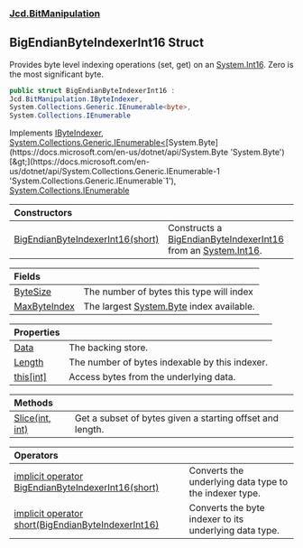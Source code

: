 ### [Jcd.BitManipulation](Jcd.BitManipulation.md 'Jcd.BitManipulation')

## BigEndianByteIndexerInt16 Struct

Provides byte level indexing operations (set, get) on an [System.Int16](https://docs.microsoft.com/en-us/dotnet/api/System.Int16 'System.Int16'). Zero is the most significant byte.

```csharp
public struct BigEndianByteIndexerInt16 :
Jcd.BitManipulation.IByteIndexer,
System.Collections.Generic.IEnumerable<byte>,
System.Collections.IEnumerable
```

Implements [IByteIndexer](Jcd.BitManipulation.IByteIndexer.md 'Jcd.BitManipulation.IByteIndexer'), [System.Collections.Generic.IEnumerable&lt;](https://docs.microsoft.com/en-us/dotnet/api/System.Collections.Generic.IEnumerable-1 'System.Collections.Generic.IEnumerable`1')[System.Byte](https://docs.microsoft.com/en-us/dotnet/api/System.Byte 'System.Byte')[&gt;](https://docs.microsoft.com/en-us/dotnet/api/System.Collections.Generic.IEnumerable-1 'System.Collections.Generic.IEnumerable`1'), [System.Collections.IEnumerable](https://docs.microsoft.com/en-us/dotnet/api/System.Collections.IEnumerable 'System.Collections.IEnumerable')

| Constructors | |
| :--- | :--- |
| [BigEndianByteIndexerInt16(short)](Jcd.BitManipulation.BigEndianByteIndexerInt16.BigEndianByteIndexerInt16(short).md 'Jcd.BitManipulation.BigEndianByteIndexerInt16.BigEndianByteIndexerInt16(short)') | Constructs a [BigEndianByteIndexerInt16](Jcd.BitManipulation.BigEndianByteIndexerInt16.md 'Jcd.BitManipulation.BigEndianByteIndexerInt16') from an [System.Int16](https://docs.microsoft.com/en-us/dotnet/api/System.Int16 'System.Int16'). |

| Fields                                                                                                                                     |                                                                                                                   |
|:-------------------------------------------------------------------------------------------------------------------------------------------|:------------------------------------------------------------------------------------------------------------------|
| [ByteSize](Jcd.BitManipulation.BigEndianByteIndexerInt16.ByteSize.md 'Jcd.BitManipulation.BigEndianByteIndexerInt16.ByteSize')             | The number of bytes this type will index                                                                          |
| [MaxByteIndex](Jcd.BitManipulation.BigEndianByteIndexerInt16.MaxByteIndex.md 'Jcd.BitManipulation.BigEndianByteIndexerInt16.MaxByteIndex') | The largest [System.Byte](https://docs.microsoft.com/en-us/dotnet/api/System.Byte 'System.Byte') index available. |

| Properties                                                                                                                        |                                                |
|:----------------------------------------------------------------------------------------------------------------------------------|:-----------------------------------------------|
| [Data](Jcd.BitManipulation.BigEndianByteIndexerInt16.Data.md 'Jcd.BitManipulation.BigEndianByteIndexerInt16.Data')                | The backing store.                             |
| [Length](Jcd.BitManipulation.BigEndianByteIndexerInt16.Length.md 'Jcd.BitManipulation.BigEndianByteIndexerInt16.Length')          | The number of bytes indexable by this indexer. |
| [this[int]](Jcd.BitManipulation.BigEndianByteIndexerInt16.this[int].md 'Jcd.BitManipulation.BigEndianByteIndexerInt16.this[int]') | Access bytes from the underlying data.         |

| Methods | |
| :--- | :--- |
| [Slice(int, int)](Jcd.BitManipulation.BigEndianByteIndexerInt16.Slice(int,int).md 'Jcd.BitManipulation.BigEndianByteIndexerInt16.Slice(int, int)') | Get a subset of bytes given a starting offset and length. |

| Operators | |
| :--- | :--- |
| [implicit operator BigEndianByteIndexerInt16(short)](Jcd.BitManipulation.BigEndianByteIndexerInt16.op_ImplicitJcd.BitManipulation.BigEndianByteIndexerInt16(short).md 'Jcd.BitManipulation.BigEndianByteIndexerInt16.op_Implicit Jcd.BitManipulation.BigEndianByteIndexerInt16(short)') | Converts the underlying data type to the indexer type. |
| [implicit operator short(BigEndianByteIndexerInt16)](Jcd.BitManipulation.BigEndianByteIndexerInt16.op_Implicitshort(Jcd.BitManipulation.BigEndianByteIndexerInt16).md 'Jcd.BitManipulation.BigEndianByteIndexerInt16.op_Implicit short(Jcd.BitManipulation.BigEndianByteIndexerInt16)') | Converts the byte indexer to its underlying data type. |
